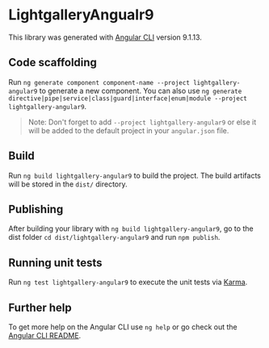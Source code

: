 # LightgalleryAngualr9

This library was generated with [Angular CLI](https://github.com/angular/angular-cli) version 9.1.13.

## Code scaffolding

Run `ng generate component component-name --project lightgallery-angular9` to generate a new component. You can also
use `ng generate directive|pipe|service|class|guard|interface|enum|module --project lightgallery-angular9`.
> Note: Don't forget to add `--project lightgallery-angular9` or else it will be added to the default project in
> your `angular.json` file.

## Build

Run `ng build lightgallery-angular9` to build the project. The build artifacts will be stored in the `dist/` directory.

## Publishing

After building your library with `ng build lightgallery-angular9`, go to the dist folder `cd dist/lightgallery-angular9`
and run `npm publish`.

## Running unit tests

Run `ng test lightgallery-angular9` to execute the unit tests via [Karma](https://karma-runner.github.io).

## Further help

To get more help on the Angular CLI use `ng help` or go check out
the [Angular CLI README](https://github.com/angular/angular-cli/blob/master/README.md).
